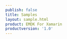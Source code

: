 ```yaml
---
publish: false
title: Samples
layout: sample.html
product: EMDK For Xamarin
productversion: '1.0'
---
```


















